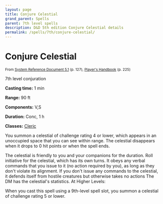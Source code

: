 ```yaml
---
layout: page
title: Conjure Celestial
grand_parent: Spells
parent: 7th level spells 
description: D&D 5th edition Conjure Celestial details
permalink: /spells/7th/conjure-celestial/
---
```


# Conjure Celestial

<small>From <a target="_blank" href="https://media.wizards.com/2016/downloads/DND/SRD-OGL_V5.1.pdf">System Reference Document 5.1</a> (p. 127), <a target="_blank" href="https://dnd.wizards.com/products/tabletop-games/rpg-products/rpg_playershandbook">Player's Handbook</a> (p. 225)</small>


7th level conjuration

**Casting time:** 1 min

**Range:** 90 ft

**Components:** V,S 

**Duration:** Conc, 1 h

**Classes:** [Cleric](/classes/cleric/)

You summon a celestial of challenge rating 4 or lower, which appears in an unoccupied space that you can see within range. The celestial disappears when it drops to 0 hit points or when the spell ends.

   The celestial is friendly to you and your companions for the duration. Roll initiative for the celestial, which has its own turns. It obeys any verbal commands that you issue to it (no action required by you), as long as they don't violate its alignment. If you don't issue any commands to the celestial, it defends itself from hostile creatures but otherwise takes no actions The DM has the celestial's statistics. At Higher Levels:

   When you cast this spell using a 9th-level spell slot, you summon a celestial of challenge rating 5 or lower.
